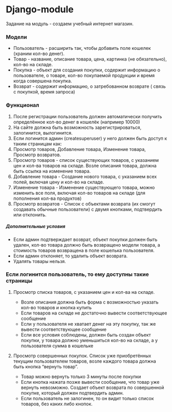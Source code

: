 # Django-module
Задание на модуль - создаем учебный интернет магазин.

### Модели
- Пользователь - расширить так, чтобы добавить поле кошелек (храним кол-во денег).
- Товар - название, описание товара, цена, картинка (не обязательно), кол-во на складе.
- Покупка - объект для создания покупки, содержит информацию о пользователе, о товаре, кол-во покупаемой продукции и время когда совершена покупка.
- Возврат - содержит информацию, о затребованном возврате ( связь с покупкой, время запроса)

### Функционал
1. После регистрации пользователь должен автоматически получить определённое кол-во денег в кошелёк (например 10000)
2. На сайте должна быть возможность зарегистрироваться, залогинится, вылогинится.
3. Если логинится админ (createsuperuser) у него должен быть доступ к таким страницам как:
4. Просмотр товаров, Добавление товара, Изменение товара, Просмотр возвратов.
5. Просмотр товаров - список существующих товаров, с указанием цен и кол-ва товаров на складе. Возле описания товара, должна быть ссылка на изменение товара.
6. Добавление товара - Создание нового товара, с указанием всех полей, включая цену и кол-во на складе.
7. Изменение товара - Изменение существующего товара, можно изменить все поля, включая кол-во товаров на складе (для пополнения кол-ва продуктов)
8. Просмотр возвратов - Список с объектами возврата (их смогут создавать обычные пользователи) с двумя кнопками, подтвердить или отклонить.

##### Дополнительные условия
- Если админ подтверждает возврат, объект покупки должен быть удален, кол-во товара должно быть возвращено модели товара, а стоимость товаров возвращена в поле кошелька пользователя.
- Если админ отклоняет, то удалить объект возврата.
- Удалять товары нельзя.

### Если логинится пользователь, то ему доступны такие страницы
1. Просмотр списка товаров, с указанием цен и кол-ва на складе.
    - Возле описания должна быть форма с возможностью указать кол-во товаров и кнопка купить
    - Если товаров на складе не достаточно вывести соответствующее сообщение
    - Если у пользователя не хватает денег на эту покупку, так же вывести соответствующее сообщение
    - Если все условия соблюдены, должен быть создан объект покупки, у товара должно уменьшиться кол-во на складе, а у пользователя сумма в кошельке

2. Просмотр совершенных покупок.
Список уже приобретённых текущим пользователем товаров, возле каждого товара должна быть кнопка “вернуть товар”.
    - Товар можно вернуть только 3 минуты после покупки
    - Если кнопка нажата позже вывести сообщение, что товар уже вернуть невозможно. Создает объект возврата по совершенной покупке, который должен подтвердить админ.
    - Если пользователь не залогинен, то он видит только список товаров, без каких либо кнопок.
